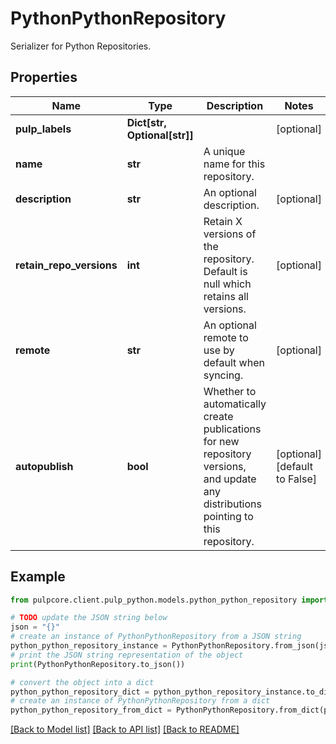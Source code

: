 # PythonPythonRepository

Serializer for Python Repositories.

## Properties

Name | Type | Description | Notes
------------ | ------------- | ------------- | -------------
**pulp_labels** | **Dict[str, Optional[str]]** |  | [optional] 
**name** | **str** | A unique name for this repository. | 
**description** | **str** | An optional description. | [optional] 
**retain_repo_versions** | **int** | Retain X versions of the repository. Default is null which retains all versions. | [optional] 
**remote** | **str** | An optional remote to use by default when syncing. | [optional] 
**autopublish** | **bool** | Whether to automatically create publications for new repository versions, and update any distributions pointing to this repository. | [optional] [default to False]

## Example

```python
from pulpcore.client.pulp_python.models.python_python_repository import PythonPythonRepository

# TODO update the JSON string below
json = "{}"
# create an instance of PythonPythonRepository from a JSON string
python_python_repository_instance = PythonPythonRepository.from_json(json)
# print the JSON string representation of the object
print(PythonPythonRepository.to_json())

# convert the object into a dict
python_python_repository_dict = python_python_repository_instance.to_dict()
# create an instance of PythonPythonRepository from a dict
python_python_repository_from_dict = PythonPythonRepository.from_dict(python_python_repository_dict)
```
[[Back to Model list]](../README.md#documentation-for-models) [[Back to API list]](../README.md#documentation-for-api-endpoints) [[Back to README]](../README.md)


